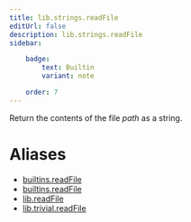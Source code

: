 ```yaml
---
title: lib.strings.readFile
editUrl: false
description: lib.strings.readFile
sidebar:

    badge:
        text: Builtin
        variant: note

    order: 7
---
```


Return the contents of the file *path* as a string.


# Aliases

- [builtins.readFile](/nix-doc-comments/reference/builtins/builtins-readfile)
- [builtins.readFile](/nix-doc-comments/reference/builtins/builtins-readfile)
- [lib.readFile](/nix-doc-comments/reference/lib/lib-readfile)
- [lib.trivial.readFile](/nix-doc-comments/reference/lib/trivial/lib-trivial-readfile)


